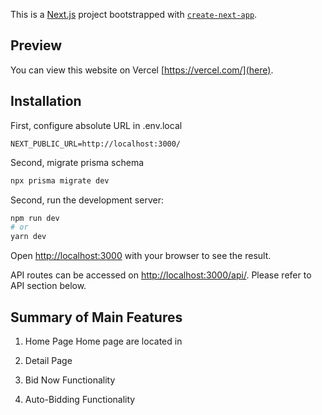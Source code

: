 This is a [Next.js](https://nextjs.org/) project bootstrapped with [`create-next-app`](https://github.com/vercel/next.js/tree/canary/packages/create-next-app).

## Preview

You can view this website on Vercel [https://vercel.com/](here).

## Installation

First, configure absolute URL in .env.local
```
NEXT_PUBLIC_URL=http://localhost:3000/
```

Second, migrate prisma schema
```bash
npx prisma migrate dev
```

Second, run the development server:

```bash
npm run dev
# or
yarn dev
```

Open [http://localhost:3000](http://localhost:3000) with your browser to see the result.

API routes can be accessed on [http://localhost:3000/api/](http://localhost:3000/api/). Please refer to API section below.

## Summary of Main Features

1. Home Page
Home page are located in 

2. Detail Page

3. Bid Now Functionality

4. Auto-Bidding Functionality

